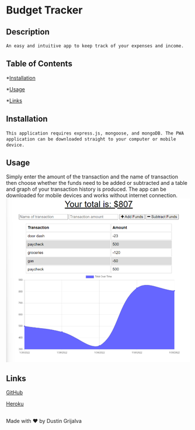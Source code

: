 # Budget Tracker

## Description
    An easy and intuitive app to keep track of your expenses and income.
  ## Table of Contents
  *[Installation](#installation)

  *[Usage](#usage)

  *[Links](#links)


  ## Installation
    This application requires express.js, mongoose, and mongoDB. The PWA application can be downloaded straight to your computer or mobile device.

  ## Usage
  Simply enter the amount of the transaction and the name of transaction then choose whether the funds need to be added or subtracted and a table and graph of your transaction history is produced. The app can be downloaded for mobile devices and works without internet connection. 
  ![screenshot](./assets/images/screenshot.jpg)

  ## Links

  [GitHub](https://github.com/Dustin2400/budget-tracker)

  [Heroku](https://frozen-eyrie-72495.herokuapp.com)

##
  Made with ❤️ by Dustin Grijalva